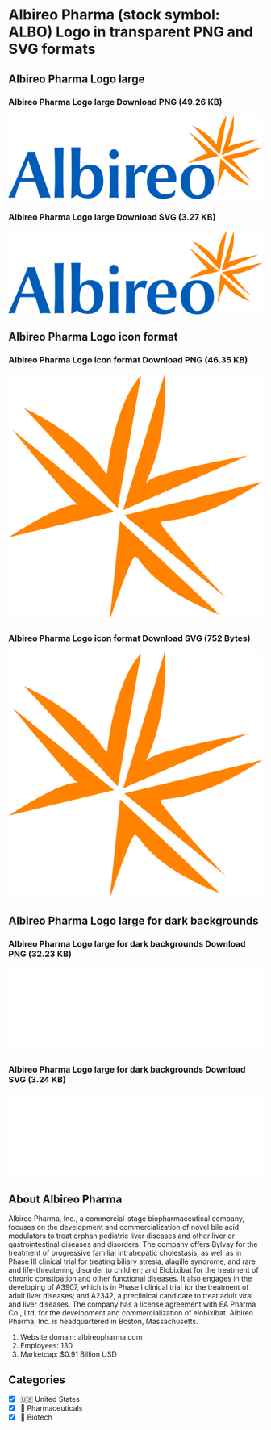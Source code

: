 # Albireo Pharma (stock symbol: ALBO) Logo in transparent PNG and SVG formats

## Albireo Pharma Logo large

### Albireo Pharma Logo large Download PNG (49.26 KB)

![Albireo Pharma Logo large Download PNG (49.26 KB)](/img/orig/ALBO_BIG-5d7169eb.png)

### Albireo Pharma Logo large Download SVG (3.27 KB)

![Albireo Pharma Logo large Download SVG (3.27 KB)](/img/orig/ALBO_BIG-beefcf63.svg)

## Albireo Pharma Logo icon format

### Albireo Pharma Logo icon format Download PNG (46.35 KB)

![Albireo Pharma Logo icon format Download PNG (46.35 KB)](/img/orig/ALBO-8b2e2f15.png)

### Albireo Pharma Logo icon format Download SVG (752 Bytes)

![Albireo Pharma Logo icon format Download SVG (752 Bytes)](/img/orig/ALBO-15e3c5e5.svg)

## Albireo Pharma Logo large for dark backgrounds

### Albireo Pharma Logo large for dark backgrounds Download PNG (32.23 KB)

![Albireo Pharma Logo large for dark backgrounds Download PNG (32.23 KB)](/img/orig/ALBO_BIG.D-15181b9f.png)

### Albireo Pharma Logo large for dark backgrounds Download SVG (3.24 KB)

![Albireo Pharma Logo large for dark backgrounds Download SVG (3.24 KB)](/img/orig/ALBO_BIG.D-8ad5d78f.svg)

## About Albireo Pharma

Albireo Pharma, Inc., a commercial-stage biopharmaceutical company, focuses on the development and commercialization of novel bile acid modulators to treat orphan pediatric liver diseases and other liver or gastrointestinal diseases and disorders. The company offers Bylvay for the treatment of progressive familial intrahepatic cholestasis, as well as in Phase III clinical trial for treating biliary atresia, alagille syndrome, and rare and life-threatening disorder to children; and Elobixibat for the treatment of chronic constipation and other functional diseases. It also engages in the developing of A3907, which is in Phase I clinical trial for the treatment of adult liver diseases; and A2342, a preclinical candidate to treat adult viral and liver diseases. The company has a license agreement with EA Pharma Co., Ltd. for the development and commercialization of elobixibat. Albireo Pharma, Inc. is headquartered in Boston, Massachusetts.

1. Website domain: albireopharma.com
2. Employees: 130
3. Marketcap: $0.91 Billion USD


## Categories
- [x] 🇺🇸 United States
- [x] 💊 Pharmaceuticals
- [x] 🧬 Biotech
